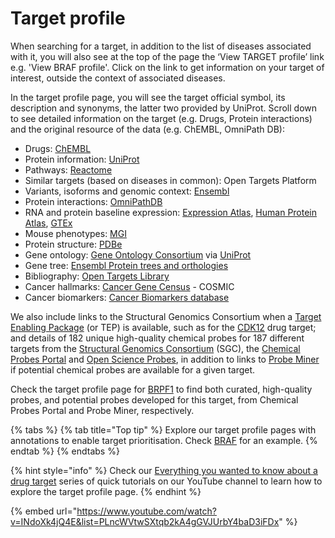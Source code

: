 # Target profile

When searching for a target, in addition to the list of diseases associated with it, you will also see at the top of the page the ‘View TARGET profile’ link e.g. 'View BRAF profile'. Click on the link to get information on your target of interest, outside the context of associated diseases. 

In the target profile page, you will see the target official symbol, its description and synonyms, the latter two provided by UniProt. Scroll down to see detailed information on the target \(e.g. Drugs, Protein interactions\) and the original resource of the data \(e.g. ChEMBL, OmniPath DB\):

* Drugs: [ChEMBL](https://www.ebi.ac.uk/chembl/)
* Protein information: [UniProt](http://www.uniprot.org/)
* Pathways: [Reactome](http://www.reactome.org/)
* Similar targets \(based on diseases in common\): Open Targets Platform
* Variants, isoforms and genomic context: [Ensembl](https://legacy.gitbook.com/book/opentargets/docs/edit#)
* Protein interactions: [OmniPathDB](http://omnipathdb.org)
* RNA and protein baseline expression: [Expression Atlas](https://www.ebi.ac.uk/gxa/home), [Human Protein Atlas](http://www.proteinatlas.org/), [GTEx](https://www.gtexportal.org/home/documentationPage) 
* Mouse phenotypes: [MGI](http://www.informatics.jax.org)
* Protein structure: [PDBe](https://www.ebi.ac.uk/pdbe/)
* Gene ontology: [Gene Ontology Consortium](http://geneontology.org/) via [UniProt](http://www.uniprot.org/)
* Gene tree: [Ensembl Protein trees and orthologies](http://www.ensembl.org/info/genome/compara/homology_method.html)
* Bibliography: [Open Targets Library](https://github.com/opentargets/docs.targetvalidation.org/tree/89163f4f81591e3fa4ca1b7890ee9e8f49c7e22b/library.opentargets.io)
* Cancer hallmarks: [Cancer Gene Census](https://cancer.sanger.ac.uk/census#cl_search) - COSMIC
* Cancer biomarkers: [Cancer Biomarkers database](https://www.cancergenomeinterpreter.org/biomarkers)

We also include links to the Structural Genomics Consortium when a [Target Enabling Package](http://www.thesgc.org/tep) \(or TEP\) is available, such as for the [CDK12](http://www.targetvalidation.org/target/ENSG00000167258) drug target; and details of 182 unique high-quality chemical probes for 187 different targets from the [Structural Genomics Consortium](https://www.thesgc.org/chemical-probes) \(SGC\), the [Chemical Probes Portal](http://www.chemicalprobes.org/) and [Open Science Probes](http://www.sgc-ffm.uni-frankfurt.de/), in addition to links to [Probe Miner](https://probeminer.icr.ac.uk/) if potential chemical probes are available for a given target. 

Check the target profile page for [BRPF1](https://www.targetvalidation.org/target/ENSG00000156983) to find both curated, high-quality probes, and potential probes developed for this target, from Chemical Probes Portal and Probe Miner, respectively.    


{% tabs %}
{% tab title="Top tip" %}
Explore our target profile pages with annotations to enable target prioritisation. Check [BRAF](http://www.targetvalidation.org/target/ENSG00000157764) for an example.
{% endtab %}
{% endtabs %}

{% hint style="info" %}
Check our [Everything you wanted to know about a drug target](https://www.youtube.com/playlist?list=PLncWVtwSXtqb2kA4gGVJUrbY4baD3iFDx) series of quick tutorials on our YouTube channel to learn how to explore the target profile page.
{% endhint %}

{% embed url="https://www.youtube.com/watch?v=INdoXk4jQ4E&list=PLncWVtwSXtqb2kA4gGVJUrbY4baD3iFDx" %}

